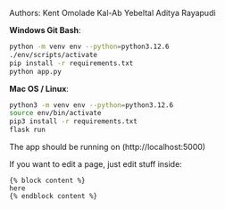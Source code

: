 Authors:
Kent Omolade
Kal-Ab Yebeltal
Aditya Rayapudi

**Windows Git Bash**:

```bash
python -m venv env --python=python3.12.6
./env/scripts/activate
pip install -r requirements.txt
python app.py
```

**Mac OS / Linux**:

```bash
python3 -m venv env --python=python3.12.6
source env/bin/activate
pip3 install -r requirements.txt
flask run
```

The app should be running on (http://localhost:5000)

If you want to edit a page, just edit stuff inside:

```
{% block content %}
here
{% endblock content %}
```
